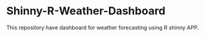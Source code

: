 # Shinny-R-Weather-Dashboard
This repository have dashboard for weather forecasting using R shinny APP.
